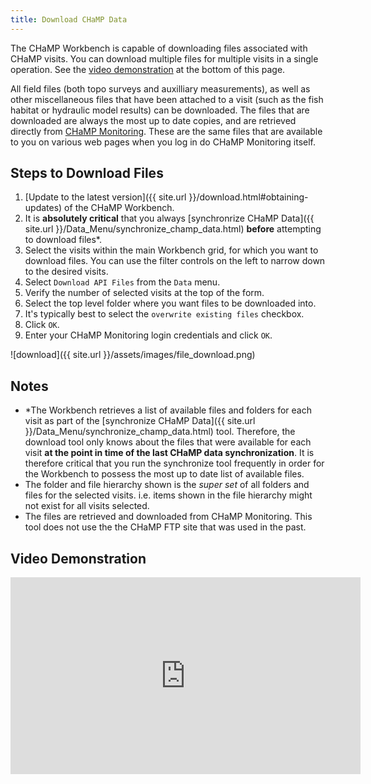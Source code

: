```yaml
---
title: Download CHaMP Data
---
```


The CHaMP Workbench is capable of downloading files associated with CHaMP visits. You can download multiple files for multiple visits in a single operation. See the [video demonstration](#video-demonstration) at the bottom of this page.

All field files (both topo surveys and auxilliary measurements), as well as other miscellaneous files that have been attached to a visit (such as the fish habitat or hydraulic model results) can be downloaded. The files that are downloaded are always the most up to date copies, and are retrieved directly from [CHaMP Monitoring](http://champmonitoring.org). These are the same files that are available to you on various web pages when you log in do CHaMP Monitoring itself.

## Steps to Download Files

1. [Update to the latest version]({{ site.url }}/download.html#obtaining-updates) of the CHaMP Workbench.
1. It is **absolutely critical** that you always [synchronrize CHaMP Data]({{ site.url }}/Data_Menu/synchronize_champ_data.html) **before** attempting to download files*.
1. Select the visits within the main Workbench grid, for which you want to download files. You can use the filter controls on the left to narrow down to the desired visits. 
1. Select `Download API Files` from the `Data` menu.
1. Verify the number of selected visits at the top of the form.
1. Select the top level folder where you want files to be downloaded into.
1. It's typically best to select the `overwrite existing files` checkbox.
1. Click `OK`.
1. Enter your CHaMP Monitoring login credentials and click `OK`.

![download]({{ site.url }}/assets/images/file_download.png)

## Notes

* *The Workbench retrieves a list of available files and folders for each visit as part of the [synchronize CHaMP Data]({{ site.url }}/Data_Menu/synchronize_champ_data.html) tool. Therefore, the download tool only knows about the files that were available for each visit **at the point in time of the last CHaMP data synchronization**. It is therefore critical that you run the synchronize tool frequently in order for the Workbench to possess the most up to date list of available files.
* The folder and file hierarchy shown is the *super set* of all folders and files for the selected visits. i.e. items shown in the file hierarchy might not exist for all visits selected.
* The files are retrieved and downloaded from CHaMP Monitoring. This tool does not use the the CHaMP FTP site that was used in the past.

## Video Demonstration

<div class="flex-video">
 <iframe width="560" height="315" src="https://www.youtube.com/embed/3iOMO17Lhn8" frameborder="0" gesture="media" allow="encrypted-media" allowfullscreen></iframe>
</div>